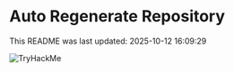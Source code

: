 # Auto Regenerate Repository

This README was last updated: 2025-10-12 16:09:29

 ![TryHackMe](https://tryhackme.com/badge/533634)